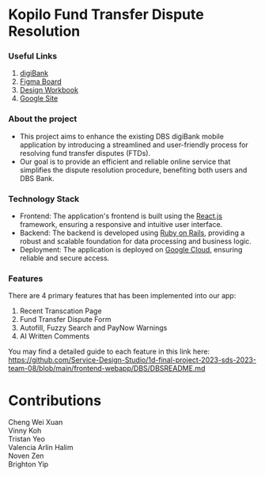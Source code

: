 # **Kopilo Fund Transfer Dispute Resolution**

### **Useful Links**
  1. [digiBank](https://dbsservice-zwrzqgoagq-as.a.run.app/) 
  2. [Figma Board](https://www.figma.com/file/WkGoaInNq3u3Roneu88PwL/Service-Design-Studio?type=design&mode=design&t=FPdOO8D8DAoc3PY8-0)
  3. [Design Workbook](https://docs.google.com/document/d/18kb1gEeE0T5lsJ9isN1ms7r1HdiIQdBYnW9oUsV7_Ck/edit)
  4. [Google Site](https://sites.google.com/mymail.sutd.edu.sg/kopilo/home?authuser=6)

### **About the project**
- This project aims to enhance the existing DBS digiBank mobile application by introducing a streamlined and user-friendly process for resolving fund transfer disputes (FTDs). <br>
- Our goal is to provide an efficient and reliable online service that simplifies the dispute resolution procedure, benefiting both users and DBS Bank.

### **Technology Stack**
- Frontend: The application's frontend is built using the [React.js](https://react.dev/) framework, ensuring a responsive and intuitive user interface.
- Backend: The backend is developed using [Ruby on Rails](https://rubyonrails.org/), providing a robust and scalable foundation for data processing and business logic.
- Deployment: The application is deployed on [Google Cloud](https://cloud.google.com/), ensuring reliable and secure access.

### **Features**
There are 4 primary features that has been implemented into our app:
1. Recent Transcation Page
2. Fund Transfer Dispute Form
3. Autofill, Fuzzy Search and PayNow Warnings
4. AI Written Comments

You may find a detailed guide to each feature in this link here: https://github.com/Service-Design-Studio/1d-final-project-2023-sds-2023-team-08/blob/main/frontend-webapp/DBS/DBSREADME.md

# **Contributions**

Cheng Wei Xuan <br>
Vinny Koh <br>
Tristan Yeo <br>
Valencia Arlin Halim <br> 
Noven Zen <br>
Brighton Yip <br>
